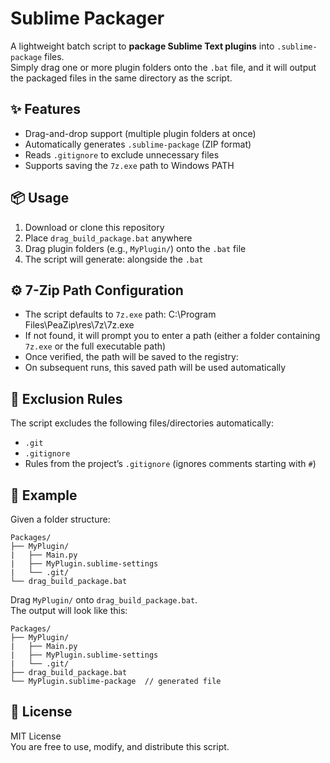 # Sublime Packager

A lightweight batch script to **package Sublime Text plugins** into `.sublime-package` files.  
Simply drag one or more plugin folders onto the `.bat` file, and it will output the packaged files in the same directory as the script.

## ✨ Features

- Drag-and-drop support (multiple plugin folders at once)  
- Automatically generates `.sublime-package` (ZIP format)  
- Reads `.gitignore` to exclude unnecessary files  
- Supports saving the `7z.exe` path to Windows PATH

## 📦 Usage

1. Download or clone this repository  
2. Place `drag_build_package.bat` anywhere  
3. Drag plugin folders (e.g., `MyPlugin/`) onto the `.bat` file  
4. The script will generate: alongside the `.bat`

## ⚙️ 7-Zip Path Configuration

- The script defaults to `7z.exe` path: C:\Program Files\PeaZip\res\7z\7z.exe
- If not found, it will prompt you to enter a path (either a folder containing `7z.exe` or the full executable path)  
- Once verified, the path will be saved to the registry:
- On subsequent runs, this saved path will be used automatically  

## 🧹 Exclusion Rules

The script excludes the following files/directories automatically:

- `.git`
- `.gitignore`
- Rules from the project’s `.gitignore` (ignores comments starting with `#`)  

## 🚀 Example

Given a folder structure:
```
Packages/
├── MyPlugin/
|   ├── Main.py
|   ├── MyPlugin.sublime-settings
|   └── .git/
└── drag_build_package.bat
```

Drag `MyPlugin/` onto `drag_build_package.bat`.  
The output will look like this:
```
Packages/
├── MyPlugin/
|   ├── Main.py
|   ├── MyPlugin.sublime-settings
|   └── .git/
├── drag_build_package.bat
└── MyPlugin.sublime-package  // generated file
```

## 📄 License

MIT License  
You are free to use, modify, and distribute this script.


